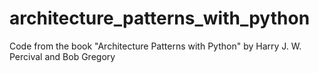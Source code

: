 # architecture_patterns_with_python
Code from the book "Architecture Patterns with Python" by Harry J. W. Percival and Bob Gregory

